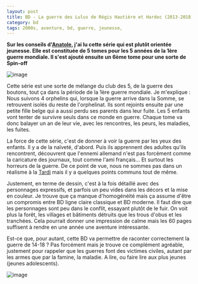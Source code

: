 ```yaml
---
layout: post
title: BD - La guerre des Lulus de Régis Hautière et Hardoc (2013-2018)
category: bd
tags: 2000s, aventure, bd, guerre, jeunesse, 
---
```

**Sur les conseils d'<a href="https://anatolemblog.wordpress.com">Anatole</a>, j'ai lu cette série qui est plutôt orientée jeunesse. Elle est constituée de 5 tomes pour les 5 années de la 1ère guerre mondiale. Il s'est ajouté ensuite un 6ème tome pour une sorte de Spin-off**

![image](https://cheziceman.files.wordpress.com/2019/06/guerrelulu1.jpg)

Cette série est une sorte de mélange du club des 5, de la guerre des boutons, tout ça dans la période de la 1ère guerre mondiale. Je m'explique : Nous suivons 4 orphelins qui, lorsque la guerre arrive dans la Somme, se retrouvent isolés du reste de l'orphelinat. Ils sont rejoints ensuite par une petite fille belge qui a aussi perdu ses parents dans leur fuite. Les 5 enfants vont tenter de survivre seuls dans ce monde en guerre. Chaque tome va donc balayer un an de leur vie, avec les rencontres, les peurs, les maladies, les fuites.

La force de cette série, c'est de donner à voir la guerre par les yeux des enfants. Il y a de la naïveté, d'abord. Puis ils apprennent des adultes qu'ils rencontrent, découvrent que l'ennemi allemand n'est pas forcément comme la caricature des journaux, tout comme l'ami français... Et surtout les horreurs de la guerre. De ce point de vue, nous ne sommes pas dans un réalisme à la <a href="https://cheziceman.wordpress.com/2018/02/20/bd-la-guerre-de-14-18-par-2-auteurs/">Tardi</a> mais il y a quelques points communs tout de même. 

Justement, en terme de dessin, c'est à la fois détaillé avec des personnages expressifs, et parfois un peu vides dans les décors et la mise en couleur. Je trouve que ça manque d'homogénéité mais ça assume d'être un compromis entre BD ligne claire classique et BD moderne. Il faut dire que les personnages sont peu dans le conflit, essayant plutôt de le fuir. On voit plus la forêt, les villages et bâtiments détruits que les trous d'obus et les tranchées.  Cela pourrait donner une impression de calme mais  les 60 pages suffisent à rendre en une année une aventure intéressante.

Est-ce que, pour autant, cette BD va permettre de raconter correctement la guerre de 14-18 ? Pas forcément mais je trouve ce complément agréable, justement pour rappeler que les guerres font des victimes civiles, autant par les armes que par la famine, la maladie. A lire, ou faire lire aux plus jeunes (jeunes adolescents).

![image](https://cheziceman.files.wordpress.com/2019/06/guerrelulu2.jpg)
